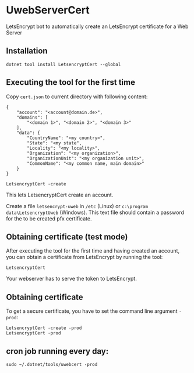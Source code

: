 # UwebServerCert
LetsEncrypt bot to automatically create an LetsEncrypt certificate for a Web Server

## Installation
```
dotnet tool install LetsencryptCert --global
```

## Executing the tool for the first time

Copy ```cert.json``` to current directory with following content:

```
{
    "account": "<account@domain.de>",
    "domains": [
        "<domain 1>", "<domain 2>", "<domain 3>"
    ],
    "data": {
        "CountryName": "<my country>",
        "State": "<my state",
        "Locality": "<my locality>",
        "Organization": "<my organization>",
        "OrganizationUnit": "<my organization unit>",
        "CommonName": "<my common name, main domain>"
    }
}

```

```
LetsencryptCert -create
``` 
This lets LetsencryptCert create an account.

Create a file ```letsencrypt-uweb``` in ```/etc``` (Linux) or ```c:\program data\LetsencryptUweb``` (Windows). This text file should contain a password for the to be created pfx certificate.

## Obtaining certificate (test mode)
After executing the tool for the first time and having created an account, you can obtain a certificate from LetsEncrypt by running the tool:

```
LetsencryptCert
``` 

Your webserver has to serve the token to LetsEncrypt.

## Obtaining certificate 

To get a secure certificate, you have to set the command line argument ```-prod```:

```
LetsencryptCert -create -prod
LetsencryptCert -prod
```

## cron job running every day:

```
sudo ~/.dotnet/tools/uwebcert -prod
``` 
